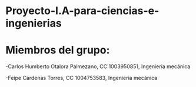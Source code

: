 # Proyecto-I.A-para-ciencias-e-ingenierias

# Miembros del grupo:

-Carlos Humberto Otalora Palmezano, CC 1003950851, Ingenieria mecánica

-Feipe Cardenas Torres, CC 1004753583, Ingenieria mecánica

